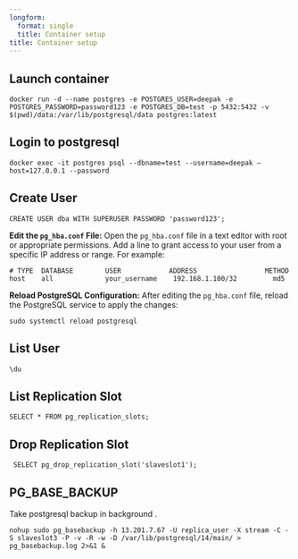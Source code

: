 ```yaml
---
longform:
  format: single
  title: Container setup
title: Container setup
---
```

## Launch container

```
docker run -d --name postgres -e POSTGRES_USER=deepak -e POSTGRES_PASSWORD=password123 -e POSTGRES_DB=test -p 5432:5432 -v $(pwd)/data:/var/lib/postgresql/data postgres:latest
```

## Login to postgresql


```
docker exec -it postgres psql --dbname=test --username=deepak —host=127.0.0.1 --password
```

## Create User

```
CREATE USER dba WITH SUPERUSER PASSWORD 'password123';
```

**Edit the `pg_hba.conf` File:** Open the `pg_hba.conf` file in a text editor with root or appropriate permissions. Add a line to grant access to your user from a specific IP address or range. For example:

```
# TYPE  DATABASE        USER            ADDRESS                 METHOD
host    all             your_username    192.168.1.100/32         md5
```

**Reload PostgreSQL Configuration:** After editing the `pg_hba.conf` file, reload the PostgreSQL service to apply the changes:

```
sudo systemctl reload postgresql
```
## List User

```
\du
```

## List Replication Slot

```
SELECT * FROM pg_replication_slots;
```

## Drop Replication Slot

```
 SELECT pg_drop_replication_slot('slaveslot1');
```

## PG_BASE_BACKUP

Take postgresql backup in background .

```
nohup sudo pg_basebackup -h 13.201.7.67 -U replica_user -X stream -C -S slaveslot3 -P -v -R -w -D /var/lib/postgresql/14/main/ > pg_basebackup.log 2>&1 &
```





